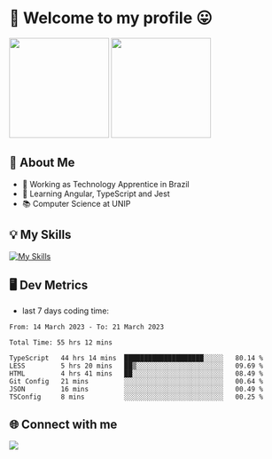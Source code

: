 # 🎉 Welcome to my profile 😛

<div>
  <img height="180em" src="https://github-readme-stats.vercel.app/api?username=VinicciusSantos&show_icons=true&icon_color=fff&include_all_commits=true&count_private=true&bg_color=30,0D1117,394AAB&title_color=fff&text_color=fff"/>
  <img height="180em" src="https://github-readme-stats.vercel.app/api/top-langs/?username=VinicciusSantos&langs_count=8&layout=compact&include_all_commits=true&count_private=true&bg_color=30,324295,324295&title_color=fff&text_color=fff"/>
</div>


## 📖 About Me
- 🔭 Working as Technology Apprentice in Brazil
- 🌱 Learning Angular, TypeScript and Jest
- 📚 Computer Science at UNIP

## 💡 My Skills

[![My Skills](https://skills.thijs.gg/icons?i=angular,react,html,css,sass,bootstrap,ts,js,nodejs,git,c,py,postgres)](https://github.com/VinicciusSantos)

## 🖥️ Dev Metrics

- last 7 days coding time:

<!--START_SECTION:waka-->

```text
From: 14 March 2023 - To: 21 March 2023

Total Time: 55 hrs 12 mins

TypeScript   44 hrs 14 mins  ████████████████████░░░░░   80.14 %
LESS         5 hrs 20 mins   ██▒░░░░░░░░░░░░░░░░░░░░░░   09.69 %
HTML         4 hrs 41 mins   ██░░░░░░░░░░░░░░░░░░░░░░░   08.49 %
Git Config   21 mins         ░░░░░░░░░░░░░░░░░░░░░░░░░   00.64 %
JSON         16 mins         ░░░░░░░░░░░░░░░░░░░░░░░░░   00.49 %
TSConfig     8 mins          ░░░░░░░░░░░░░░░░░░░░░░░░░   00.25 %
```

<!--END_SECTION:waka-->

## 🌐 Connect with me

<a href="https://www.linkedin.com/in/vinicius-guedes-b817aa223/"><img src="https://img.shields.io/badge/LinkedIn-0077B5?style=for-the-badge&logo=linkedin&logoColor=white"/></a>

